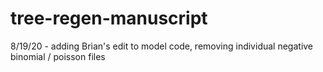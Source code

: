# tree-regen-manuscript
 
8/19/20 - adding Brian's edit to model code, removing individual negative binomial / poisson files 